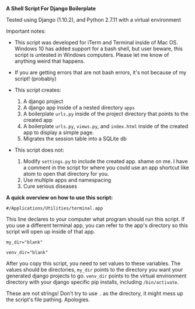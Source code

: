**A Shell Script For Django Boilerplate**

Tested using Django (1.10.2), and Python 2.7.11 with a virtual environment

Important notes:

* This script was developed for iTerm and Terminal inside of Mac OS. Windows 10 has added support for a bash shell, but user beware, this script is untested in Windows computers. Please let me know of anything weird that happens.
* If you are getting errors that are not bash errors, it's not because of my script! (probably)

* This script creates:
	1. A django project
	2. A django app inside of a nested directory `apps`
	3. A boilerplate `urls.py` inside of the project directory that points to the created app
	4. A boilerplate `urls.py`, `views.py`, and `index.html` inside of the created app to display a simple page.
	5. Migrates the session table into a SQLite db

* This script does not:

	1. Modify `settings.py` to include the created app. shame on me. I have a comment in the script for where you could use an app shortcut like atom to open that directory for you.
	2. Use multiple apps and namespacing
	3. Cure serious diseases

**A quick overview on how to use this script:**



`#/Applications/Utilities/terminal.app`

This line declares to your computer what program should run this script. If you use a different terminal app, you can refer to the app's directory so this script will open up inside of that app.


`my_dir="blank"`

`venv_dir="blank"`

After you copy this script, you need to set values to these variables. The values should be directories, `my_dir` points to the directory you want your generated django projects to go. `venv_dir` points to the virtual environment directory with your django specific pip installs, including `/bin/activate`.

These are not strings! Don't try to use `.` as the directory, it might mess up the script's file pathing. Apologies.
